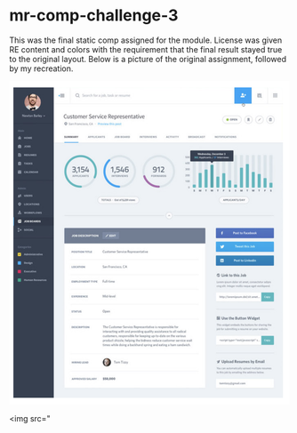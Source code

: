 # mr-comp-challenge-3

This was the final static comp assigned for the module.  License was given RE content and colors with the requirement that the final result stayed true to the original layout.  Below is a picture of the original assignment, followed by my recreation.

<img src="https://github.com/marikaross/mr-comp-challenge-3/blob/master/images/Screen%20Shot%202018-04-11%20at%203.44.06%20PM.png">

<img src="
